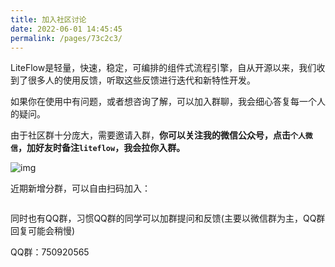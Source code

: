 ```yaml
---
title: 加入社区讨论
date: 2022-06-01 14:45:45
permalink: /pages/73c2c3/
---
```


LiteFlow是轻量，快速，稳定，可编排的组件式流程引擎，自从开源以来，我们收到了很多人的使用反馈，听取这些反馈进行迭代和新特性开发。

如果你在使用中有问题，或者想咨询了解，可以加入群聊，我会细心答复每一个人的疑问。

由于社区群十分庞大，需要邀请入群，**你可以关注我的微信公众号，点击`个人微信`，加好友时备注`liteflow`，我会拉你入群。**

![img](/img/offical-wx.jpg)

近期新增分群，可以自由扫码加入：

<img :src="$withBase('/img/chat-group.png')" style="zoom: 25%" class="no-zoom">

同时也有QQ群，习惯QQ群的同学可以加群提问和反馈(主要以微信群为主，QQ群回复可能会稍慢)

QQ群：750920565